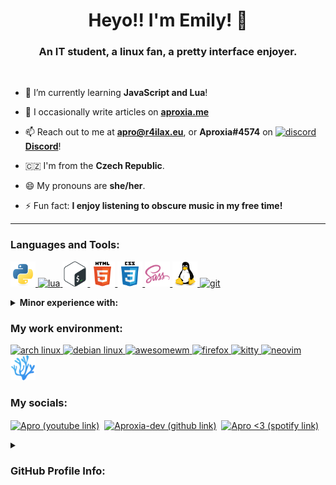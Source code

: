 <h1 align="center">Heyo!! I'm Emily! 👋</h1>
<h3 align="center">An IT student, a linux fan, a pretty interface enjoyer.</h3>
<br>

- 🌱 I’m currently learning **JavaScript and Lua**!

- 📝 I occasionally write articles on **[aproxia.me](https://aproxia.me/blog)**

- 📫 Reach out to me at **apro@r4ilax.eu**, or **Aproxia#4574** on <a href="https://discord.com" target="blank"><img src="https://discord.com/assets/145dc557845548a36a82337912ca3ac5.svg" alt="discord" height="14" width="18" /> <strong>Discord</strong></a>!

- 🇨🇿 I'm from the **Czech Republic**.

- 😄 My pronouns are **she/her**.

- ⚡ Fun fact: **I enjoy listening to obscure music in my free time!**
<hr>
<h3 align="left">Languages and Tools:</h3>
<p align="left"> 
<a href="https://www.python.org" target="_blank" rel="noreferrer"> <img src="https://raw.githubusercontent.com/devicons/devicon/master/icons/python/python-original.svg" alt="python" width="40" height="40"/> </a>
<a href="https://www.lua.org/" target="_blank" rel="noreferrer"> <img src="https://upload.wikimedia.org/wikipedia/commons/c/cf/Lua-Logo.svg" alt="lua" width="40" height="40"/> </a>
<a href="https://www.gnu.org/software/bash/" target="_blank" rel="noreferrer"> <img src="bash.svg" alt="bash" width="40" height="40"/> </a>
<a href="https://www.w3.org/html/" target="_blank" rel="noreferrer"> <img src="https://raw.githubusercontent.com/devicons/devicon/master/icons/html5/html5-original-wordmark.svg" alt="html5" width="40" height="40"/> </a>
<a href="https://www.w3schools.com/css/" target="_blank" rel="noreferrer"> <img src="https://raw.githubusercontent.com/devicons/devicon/master/icons/css3/css3-original-wordmark.svg" alt="css3" width="40" height="40"/> </a>
<a href="https://sass-lang.com" target="_blank" rel="noreferrer"> <img src="https://raw.githubusercontent.com/devicons/devicon/master/icons/sass/sass-original.svg" alt="sass" width="40" height="40"/> </a>
<a href="https://www.linux.org/" target="_blank" rel="noreferrer"> <img src="https://raw.githubusercontent.com/devicons/devicon/master/icons/linux/linux-original.svg" alt="linux" width="40" height="40"/> </a>
<a href="https://git-scm.com/" target="_blank" rel="noreferrer"> <img src="https://www.vectorlogo.zone/logos/git-scm/git-scm-icon.svg" alt="git" width="40" height="40"/> </a>
</p>

<details>
<summary>
  <b>Minor experience with:</b>
</summary>
<br>
<p align="left">
<a href="https://developer.mozilla.org/en-US/docs/Web/JavaScript" target="_blank" rel="noreferrer"> <img src="https://raw.githubusercontent.com/devicons/devicon/master/icons/javascript/javascript-original.svg" alt="javascript" width="40" height="40"/> </a>
<a href="https://www.w3schools.com/cs/" target="_blank" rel="noreferrer"> <img src="https://raw.githubusercontent.com/devicons/devicon/master/icons/csharp/csharp-original.svg" alt="csharp" width="40" height="40"/> </a>
<a href="https://www.php.net" target="_blank" rel="noreferrer"> <img src="https://raw.githubusercontent.com/devicons/devicon/master/icons/php/php-original.svg" alt="php" width="40" height="40"/> </a>
<a href="https://tailwindcss.com/" target="_blank" rel="noreferrer"> <img src="https://www.vectorlogo.zone/logos/tailwindcss/tailwindcss-icon.svg" alt="tailwind" width="40" height="40"/> </a>
<a href="https://www.docker.com/" target="_blank" rel="noreferrer"> <img src="https://raw.githubusercontent.com/devicons/devicon/master/icons/docker/docker-original-wordmark.svg" alt="docker" width="40" height="40"/> </a>

</p>
</details>

<h3 align="left">My work environment:</h3>
<p align="left">
<a href="https://archlinux.org/" target="_blank" rel="noreferrer"> <img src="https://upload.wikimedia.org/wikipedia/commons/a/a5/Archlinux-icon-crystal-64.svg" alt="arch linux" width="40" height="40"/> </a>
<a href="https://www.debian.org/" target="_blank" rel="noreferrer"> <img src="https://www.debian.org/logos/openlogo-nd.svg" alt="debian linux" width="40" height="40"/> </a>
<a href="https://awesomewm.org/" target="_blank" rel="noreferrer"> <img src="https://upload.wikimedia.org/wikipedia/commons/0/07/Awesome_logo.svg" alt="awesomewm" width="40" height="40"/> </a>
<a href="https://www.mozilla.org/en-US/firefox/" target="_blank" rel="noreferrer"> <img src="https://3u26hb1g25wn1xwo8g186fnd-wpengine.netdna-ssl.com/files/2019/10/Fx-Browser-icon-fullColor.svg" alt="firefox" width="40" height="40"/> </a>
<a href="https://sw.kovidgoyal.net/kitty/#" target="_blank" rel="noreferrer"> <img src="https://sw.kovidgoyal.net/kitty/_static/kitty.svg" alt="kitty" width="40" height="40"/> </a>
<a href="https://neovim.io/" target="_blank" rel="noreferrer"> <img src="https://upload.wikimedia.org/wikipedia/commons/3/3a/Neovim-mark.svg" alt="neovim" width="40" height="40"/> </a>
<a href="https://github.com/VSCodium/vscodium" target="_blank" rel="noreferrer"> <img src="https://raw.githubusercontent.com/VSCodium/vscodium/bff2e71e5539127763e1eb55671193a5378df576/icons/codium_only.svg" alt="vscodium" width="40" height="40"/> </a>
</p>
  
<h3 align="left">My socials:</h3>
<p align="left">
<a href="https://www.youtube.com/channel/UCk1zcHlOko3j4UcJh-0WWig" target="blank"><img align="center" src="https://raw.githubusercontent.com/rahuldkjain/github-profile-readme-generator/master/src/images/icons/Social/youtube.svg" alt="Apro (youtube link)" height="40" width="40" /></a>&nbsp;
<a href="https://github.com/Aproxia-dev" target="blank"><img align="center" src="https://simpleicons.org/icons/github.svg" alt="Aproxia-dev (github link)" height="40" width="40" /></a>&nbsp;
<a href="https://open.spotify.com/user/r4ilax" target="blank"><img align="center" src="https://upload.wikimedia.org/wikipedia/commons/8/84/Spotify_icon.svg" alt="Apro <3 (spotify link)" height="40" width="40" /></a>&nbsp;
</p>
<details>
<summary>
<h3 align="left">GitHub Profile Info:</h3>
</summary>
<p><img align="left" src="https://github-readme-stats.vercel.app/api?username=aproxia-dev&count_private=true&show_icons=true&title_color=f5c2e7&text_color=d9e0ee&icon_color=c9cbff&bg_color=1e1e2e&border_color=575268" alt="aproxia-dev" /></p>

<p>&nbsp;<img align="center" src="https://github-readme-stats.vercel.app/api/top-langs/?username=aproxia-dev&layout=compact&title_color=f5c2e7&text_color=d9e0ee&bg_color=1e1e2e&border_color=575268&langs_count=6&exclude_repo=st-flexipatch" /></p>
</details>
